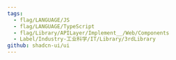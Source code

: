 ```yaml
---
tags:
  - flag/LANGUAGE/JS
  - flag/LANGUAGE/TypeScript
  - flag/Library/APILayer/Implement__/Web/Components
  - Label/Industry-工业科学/IT/Library/3rdLibrary
github: shadcn-ui/ui
---
```

